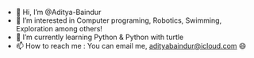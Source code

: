 - 👋 Hi, I’m @Aditya-Baindur
- 👀 I’m interested in Computer programing, Robotics, Swimming, Exploration among others!
- 🌱 I’m currently learning Python & Python with turtle
- 📫 How to reach me : You can email me, adityabaindur@icloud.com 😄

<!---
Aditya-Baindur/Aditya-Baindur is a ✨ special ✨ repository because its `README.md` (this file) appears on your GitHub profile.
You can click the Preview link to take a look at your changes.
--->
